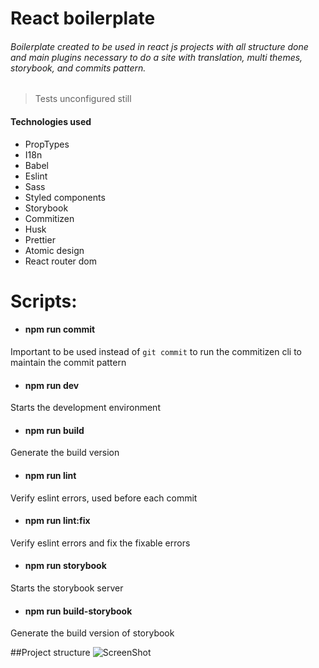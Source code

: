 # React boilerplate

###### Boilerplate created to be used in react js projects with all structure  done and main plugins necessary to do a site with translation, multi themes, storybook, and commits pattern.
> Tests unconfigured still

#### Technologies used
> 
- PropTypes
- I18n
- Babel
- Eslint
- Sass
- Styled components
- Storybook
- Commitizen
- Husk
- Prettier
- Atomic design
- React router dom

# Scripts:

- #### npm run commit
Important to be used instead of `git commit` to run the commitizen cli to maintain the commit pattern

- #### npm run dev
Starts the development environment

- #### npm run build
Generate the build version

- #### npm run lint
Verify eslint errors, used before each commit

- #### npm run lint:fix
Verify eslint errors and fix the fixable errors

- #### npm run storybook
Starts the storybook server

- #### npm run build-storybook
Generate the build version of storybook

##Project structure
![ScreenShot](https://raw.githubusercontent.com/lucasAmarall/react-boilerplate/update/readme/docs/Group.png)